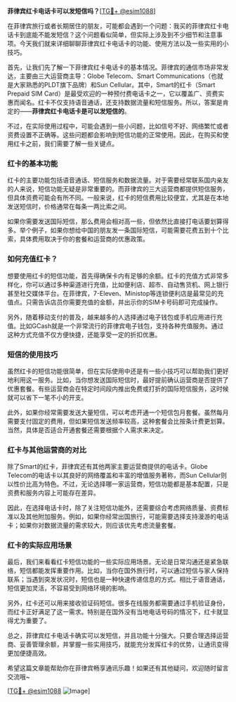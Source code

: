**菲律宾红卡电话卡可以发短信吗？**[[TG💪+ @esim1088](https://t.me/s/esim1088)]

在菲律宾旅行或者长期居住的朋友，可能都会遇到一个问题：我买的菲律宾红卡电话卡到底能不能发短信？这个问题看似简单，但实际上涉及到不少细节和注意事项。今天我们就来详细聊聊菲律宾红卡电话卡的功能、使用方法以及一些实用的小技巧。

首先，让我们先了解一下菲律宾红卡电话卡的基本情况。菲律宾的通信市场非常发达，主要由三大运营商主导：Globe Telecom、Smart Communications（也就是大家熟悉的PLDT旗下品牌）和Sun Cellular。其中，Smart的红卡（Smart Prepaid SIM Card）是最受欢迎的一种预付费电话卡之一，它以覆盖广、资费实惠而闻名。红卡不仅支持语音通话，还支持数据流量和短信服务。所以，答案是肯定的——**菲律宾红卡电话卡是可以发短信的**。

不过，在实际使用过程中，可能会遇到一些小问题，比如信号不好、网络繁忙或者资费设置不正确等。这些问题都会影响到短信功能的正常使用。因此，在购买和使用红卡之前，我们需要了解一些关键点。

### 红卡的基本功能

红卡的主要功能包括语音通话、短信服务和数据流量。对于需要经常联系国内亲友的人来说，短信功能无疑是非常重要的。而菲律宾的三大运营商都提供短信服务，但具体资费可能会有所不同。一般来说，红卡的短信费用比较便宜，尤其是在本地发送短信时，价格通常在每条一两比索之间。

如果你需要发送国际短信，那么费用会相对高一些，但依然比直接打电话要划算得多。举个例子，如果你想给中国的朋友发一条国际短信，可能需要花费五到十个比索，具体费用取决于你的套餐和运营商的优惠政策。

### 如何充值红卡？

想要使用红卡的短信功能，首先得确保卡内有足够的余额。红卡的充值方式非常多样化，你可以通过多种渠道进行充值，比如便利店、超市、自动售货机、网上银行甚至社交媒体平台。在菲律宾，7-Eleven、Ministop等连锁便利店是最常见的充值点。只需告诉店员你需要充值的金额，并出示你的SIM卡号码即可完成操作。

另外，随着移动支付的普及，越来越多的人选择通过电子钱包或手机应用进行充值。比如GCash就是一个非常流行的菲律宾电子钱包，支持各种充值服务。通过这种方式充值不仅方便快捷，还能享受一定的折扣优惠。

### 短信的使用技巧

虽然红卡的短信功能很简单，但在实际使用中还是有一些小技巧可以帮助我们更好地利用这一服务。比如，当你想发送国际短信时，最好提前确认运营商是否提供了优惠套餐。有些运营商会在特定时间段内推出免费或打折的国际短信服务，这时候就可以省下一笔不小的开支。

此外，如果你经常需要发送大量短信，可以考虑开通一个短信包月套餐。虽然每月需要支付固定的费用，但如果短信发送频率较高，这种套餐会比按条计费更划算。当然，具体是否适合开通套餐还需要根据个人需求来决定。

### 红卡与其他运营商的对比

除了Smart的红卡，菲律宾还有其他两家主要运营商提供的电话卡。Globe Telecom的电话卡以其良好的网络覆盖和丰富的增值服务著称，而Sun Cellular则以性价比高为特色。不过，无论选择哪一家运营商，短信功能都是基本配置，只是资费和服务内容上可能存在差异。

因此，在选择电话卡时，除了关注短信功能外，还需要综合考虑网络质量、资费标准以及其他附加服务。例如，如果你经常出国旅行，可能需要选择支持漫游的电话卡；如果你对数据流量的需求较大，则应该优先考虑流量套餐。

### 红卡的实际应用场景

最后，我们来看看红卡短信功能的一些实际应用场景。无论是日常沟通还是紧急联络，短信都能发挥重要作用。比如，当你在国外旅行时，可以通过短信与家人保持联系；当遇到突发状况时，短信也是一种快速传递信息的方式。相比于语音通话，短信更加灵活，不容易受到网络环境的影响。

另外，红卡还可以用来接收验证码短信。很多在线服务都需要通过手机验证身份，而红卡正好满足了这一需求。特别是在国外没有当地电话号码的情况下，红卡就显得尤为重要了。

总之，菲律宾红卡电话卡确实可以发短信，并且功能十分强大。只要合理选择运营商、妥善管理余额，并掌握一些实用技巧，就能充分发挥红卡的优势，让通讯变得更加便捷高效。

希望这篇文章能帮助你在菲律宾畅享通讯乐趣！如果还有其他疑问，欢迎随时留言交流哦~ 

[[TG💪+ @esim1088](https://t.me/s/esim1088) ![Image](https://i.postimg.cc/4NQfJmqS/Snipaste-2025-05-13-00-14-12.png)]